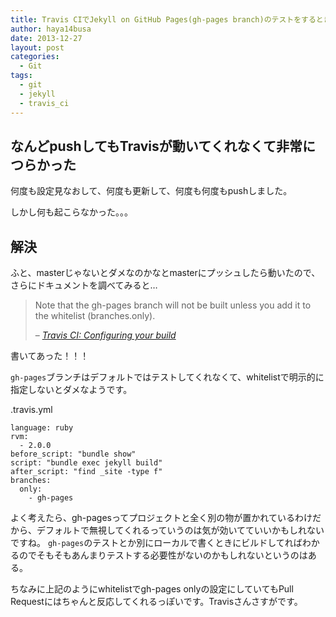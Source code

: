```yaml
---
title: Travis CIでJekyll on GitHub Pages(gh-pages branch)のテストをするときにハマった
author: haya14busa
date: 2013-12-27
layout: post
categories:
  - Git
tags:
  - git
  - jekyll
  - travis_ci
---
```

## なんどpushしてもTravisが動いてくれなくて非常につらかった

何度も設定見なおして、何度も更新して、何度も何度もpushしました。

しかし何も起こらなかった。。。

## 解決

ふと、masterじゃないとダメなのかなとmasterにプッシュしたら動いたので、さらにドキュメントを調べてみると&#8230;

> Note that the gh-pages branch will not be built unless you add it to the whitelist (branches.only).
> 
> &#8211; <cite><a href="http://about.travis-ci.org/docs/user/build-configuration/">Travis CI: Configuring your build</a></cite>

書いてあった！！！

`gh-pages`ブランチはデフォルトではテストしてくれなくて、whitelistで明示的に指定しないとダメなようです。

.travis.yml

    language: ruby
    rvm:
      - 2.0.0
    before_script: "bundle show"
    script: "bundle exec jekyll build"
    after_script: "find _site -type f"
    branches:
      only:
        - gh-pages
    

よく考えたら、gh-pagesってプロジェクトと全く別の物が置かれているわけだから、デフォルトで無視してくれるっていうのは気が効いてていいかもしれないですね。 `gh-pages`のテストとか別にローカルで書くときにビルドしてればわかるのでそもそもあんまりテストする必要性がないのかもしれないというのはある。

ちなみに上記のようにwhitelistでgh-pages onlyの設定にしていてもPull Requestにはちゃんと反応してくれるっぽいです。Travisさんさすがです。
